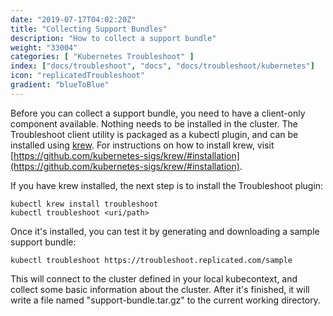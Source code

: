 ```yaml
---
date: "2019-07-17T04:02:20Z"
title: "Collecting Support Bundles"
description: "How to collect a support bundle"
weight: "33004"
categories: [ "Kubernetes Troubleshoot" ]
index: ["docs/troubleshoot", "docs", "docs/troubleshoot/kubernetes"]
icon: "replicatedTroubleshoot"
gradient: "blueToBlue"
---
```


Before you can collect a support bundle, you need to have a client-only component available. Nothing needs to be installed in the cluster. The Troubleshoot client utility is packaged as a kubectl plugin, and can be installed using [krew](https://krew.dev). For instructions on how to install krew, visit [https://github.com/kubernetes-sigs/krew/#installation](https://github.com/kubernetes-sigs/krew/#installation).

If you have krew installed, the next step is to install the Troubleshoot plugin:

```shell
kubectl krew install troubleshoot
kubectl troubleshoot <uri/path>
```

Once it's installed, you can test it by generating and downloading a sample support bundle:

```shell
kubectl troubleshoot https://troubleshoot.replicated.com/sample
```

This will connect to the cluster defined in your local kubecontext, and collect some basic information about the cluster. After it's finished, it will write a file named "support-bundle.tar.gz" to the current working directory.

